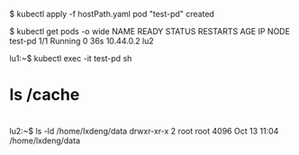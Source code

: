 $ kubectl apply -f hostPath.yaml 
pod "test-pd" created

$ kubectl get pods -o wide
NAME                        READY     STATUS    RESTARTS   AGE       IP          NODE
test-pd                     1/1       Running   0          36s       10.44.0.2   lu2

lu1:~$ kubectl exec -it test-pd sh
# ls /cache
#

lu2:~$ ls -ld /home/lxdeng/data
drwxr-xr-x 2 root root 4096 Oct 13 11:04 /home/lxdeng/data
